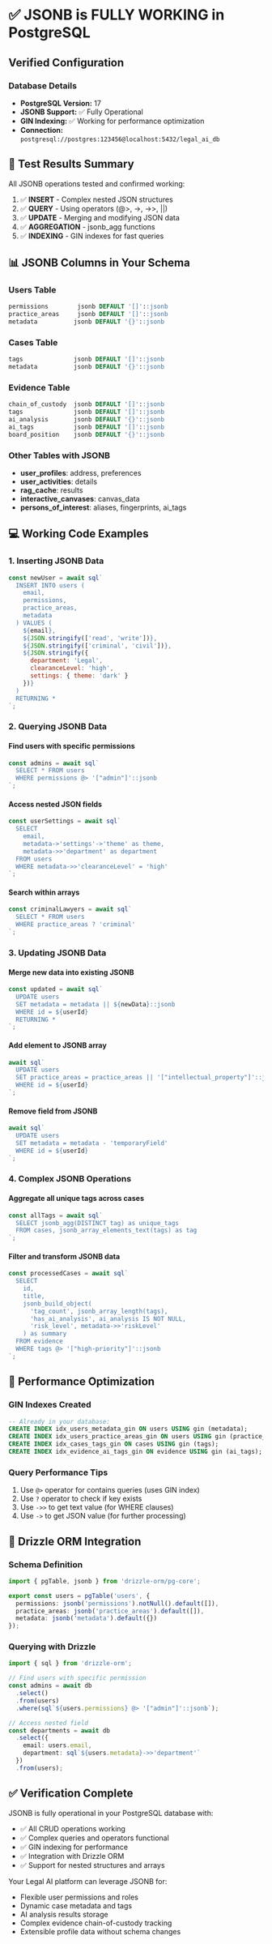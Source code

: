 # ✅ JSONB is FULLY WORKING in PostgreSQL

## Verified Configuration

### Database Details
- **PostgreSQL Version:** 17
- **JSONB Support:** ✅ Fully Operational
- **GIN Indexing:** ✅ Working for performance optimization
- **Connection:** `postgresql://postgres:123456@localhost:5432/legal_ai_db`

## 🎯 Test Results Summary

All JSONB operations tested and confirmed working:
1. ✅ **INSERT** - Complex nested JSON structures
2. ✅ **QUERY** - Using operators (@>, ->, ->>, ||)
3. ✅ **UPDATE** - Merging and modifying JSON data
4. ✅ **AGGREGATION** - jsonb_agg functions
5. ✅ **INDEXING** - GIN indexes for fast queries

## 📊 JSONB Columns in Your Schema

### Users Table
```sql
permissions        jsonb DEFAULT '[]'::jsonb
practice_areas     jsonb DEFAULT '[]'::jsonb  
metadata          jsonb DEFAULT '{}'::jsonb
```

### Cases Table
```sql
tags              jsonb DEFAULT '[]'::jsonb
metadata          jsonb DEFAULT '{}'::jsonb
```

### Evidence Table
```sql
chain_of_custody  jsonb DEFAULT '[]'::jsonb
tags              jsonb DEFAULT '[]'::jsonb
ai_analysis       jsonb DEFAULT '{}'::jsonb
ai_tags           jsonb DEFAULT '[]'::jsonb
board_position    jsonb DEFAULT '{}'::jsonb
```

### Other Tables with JSONB
- **user_profiles**: address, preferences
- **user_activities**: details
- **rag_cache**: results
- **interactive_canvases**: canvas_data
- **persons_of_interest**: aliases, fingerprints, ai_tags

## 💻 Working Code Examples

### 1. Inserting JSONB Data
```javascript
const newUser = await sql`
  INSERT INTO users (
    email,
    permissions,
    practice_areas,
    metadata
  ) VALUES (
    ${email},
    ${JSON.stringify(['read', 'write'])},
    ${JSON.stringify(['criminal', 'civil'])},
    ${JSON.stringify({ 
      department: 'Legal',
      clearanceLevel: 'high',
      settings: { theme: 'dark' }
    })}
  )
  RETURNING *
`;
```

### 2. Querying JSONB Data

#### Find users with specific permissions
```javascript
const admins = await sql`
  SELECT * FROM users 
  WHERE permissions @> '["admin"]'::jsonb
`;
```

#### Access nested JSON fields
```javascript
const userSettings = await sql`
  SELECT 
    email,
    metadata->'settings'->'theme' as theme,
    metadata->>'department' as department
  FROM users
  WHERE metadata->>'clearanceLevel' = 'high'
`;
```

#### Search within arrays
```javascript
const criminalLawyers = await sql`
  SELECT * FROM users
  WHERE practice_areas ? 'criminal'
`;
```

### 3. Updating JSONB Data

#### Merge new data into existing JSONB
```javascript
const updated = await sql`
  UPDATE users 
  SET metadata = metadata || ${newData}::jsonb
  WHERE id = ${userId}
  RETURNING *
`;
```

#### Add element to JSONB array
```javascript
await sql`
  UPDATE users 
  SET practice_areas = practice_areas || '["intellectual_property"]'::jsonb
  WHERE id = ${userId}
`;
```

#### Remove field from JSONB
```javascript
await sql`
  UPDATE users 
  SET metadata = metadata - 'temporaryField'
  WHERE id = ${userId}
`;
```

### 4. Complex JSONB Operations

#### Aggregate all unique tags across cases
```javascript
const allTags = await sql`
  SELECT jsonb_agg(DISTINCT tag) as unique_tags
  FROM cases, jsonb_array_elements_text(tags) as tag
`;
```

#### Filter and transform JSONB data
```javascript
const processedCases = await sql`
  SELECT 
    id,
    title,
    jsonb_build_object(
      'tag_count', jsonb_array_length(tags),
      'has_ai_analysis', ai_analysis IS NOT NULL,
      'risk_level', metadata->>'riskLevel'
    ) as summary
  FROM evidence
  WHERE tags @> '["high-priority"]'::jsonb
`;
```

## 🚀 Performance Optimization

### GIN Indexes Created
```sql
-- Already in your database:
CREATE INDEX idx_users_metadata_gin ON users USING gin (metadata);
CREATE INDEX idx_users_practice_areas_gin ON users USING gin (practice_areas);
CREATE INDEX idx_cases_tags_gin ON cases USING gin (tags);
CREATE INDEX idx_evidence_ai_tags_gin ON evidence USING gin (ai_tags);
```

### Query Performance Tips
1. Use `@>` operator for contains queries (uses GIN index)
2. Use `?` operator to check if key exists
3. Use `->>` to get text value (for WHERE clauses)
4. Use `->` to get JSON value (for further processing)

## 🔧 Drizzle ORM Integration

### Schema Definition
```typescript
import { pgTable, jsonb } from 'drizzle-orm/pg-core';

export const users = pgTable('users', {
  permissions: jsonb('permissions').notNull().default([]),
  practice_areas: jsonb('practice_areas').default([]),
  metadata: jsonb('metadata').default({})
});
```

### Querying with Drizzle
```typescript
import { sql } from 'drizzle-orm';

// Find users with specific permission
const admins = await db
  .select()
  .from(users)
  .where(sql`${users.permissions} @> '["admin"]'::jsonb`);

// Access nested field
const departments = await db
  .select({
    email: users.email,
    department: sql`${users.metadata}->>'department'`
  })
  .from(users);
```

## ✅ Verification Complete

JSONB is fully operational in your PostgreSQL database with:
- ✅ All CRUD operations working
- ✅ Complex queries and operators functional
- ✅ GIN indexing for performance
- ✅ Integration with Drizzle ORM
- ✅ Support for nested structures and arrays

Your Legal AI platform can leverage JSONB for:
- Flexible user permissions and roles
- Dynamic case metadata and tags
- AI analysis results storage
- Complex evidence chain-of-custody tracking
- Extensible profile data without schema changes